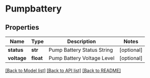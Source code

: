 # Pumpbattery

## Properties
Name | Type | Description | Notes
------------ | ------------- | ------------- | -------------
**status** | **str** | Pump Battery Status String | [optional] 
**voltage** | **float** | Pump Battery Voltage Level | [optional] 

[[Back to Model list]](../README.md#documentation-for-models) [[Back to API list]](../README.md#documentation-for-api-endpoints) [[Back to README]](../README.md)

